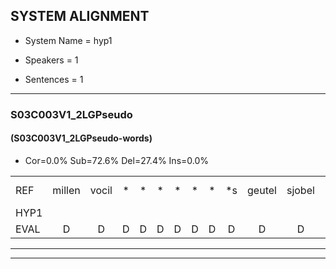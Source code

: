 
## SYSTEM ALIGNMENT

- System Name = hyp1

- Speakers = 1

- Sentences = 1

---

### S03C003V1_2LGPseudo

#### (S03C003V1_2LGPseudo-words)

- Cor=0.0%	Sub=72.6%	Del=27.4%	Ins=0.0%

|  |  |  |  |  |  |  |  |  |  |  |  |  |  |  |  |  |  |  |  |  |  |  |  |  |  |  |  |  |  |  |  |  |  |  |  |  |  |  |  |  |  |  |  |  |  |  |  |  |  |  |  |  |  |  |  |  |  |  |  |  |  |  |  |  |  |  |  |  |  |  |  |  |  |  |  |  |  |  |  |  |  |  |  |  |  |  |  |  |  |  |  |  |  |  |  |  |  |  |  |  |  |  |  |  |  |  |  |  |  |  |  |  |  |
|:--- |:---:|:---:|:---:|:---:|:---:|:---:|:---:|:---:|:---:|:---:|:---:|:---:|:---:|:---:|:---:|:---:|:---:|:---:|:---:|:---:|:---:|:---:|:---:|:---:|:---:|:---:|:---:|:---:|:---:|:---:|:---:|:---:|:---:|:---:|:---:|:---:|:---:|:---:|:---:|:---:|:---:|:---:|:---:|:---:|:---:|:---:|:---:|:---:|:---:|:---:|:---:|:---:|:---:|:---:|:---:|:---:|:---:|:---:|:---:|:---:|:---:|:---:|:---:|:---:|:---:|:---:|:---:|:---:|:---:|:---:|:---:|:---:|:---:|:---:|:---:|:---:|:---:|:---:|:---:|:---:|:---:|:---:|:---:|:---:|:---:|:---:|:---:|:---:|:---:|:---:|:---:|:---:|:---:|:---:|:---:|:---:|:---:|:---:|:---:|:---:|:---:|:---:|:---:|:---:|:---:|:---:|:---:|:---:|:---:|:---:|:---:|:---:|:---:|
| REF | millen | vocil | * | * | * | * | * | * | *s | geutel | sjobel | * | * | * | * | * | ierpieuw | * | * | * | * | * | * | * | * | * | walaan | *s | erke | *s | haweel | * | saarweng | * | * | *s | gevicht | * | eemde | *s | bepoud | orstalk | * | * | * | * | * | *s | veten | *s | gefouw*(gevouw) | *s | vurpaand | *s | nizung | *s | fiewon | *s | vawaai | *s | strellen | *s | zwieten | *s | foetbans | * | * | * | * | oonste | *s | muider | *s | grijnken | *s | schielstaug | *s | prilsood | *s | vloender | *s | milste | *s | veurder | *s | kloeien | ulen | *x | orponk | * | * | * | * | * | * | * | *s | schodig | ijpo | *s | menuur | *s | spreikje | hiffreeuw | * | * | * | * | * | * | * | *s | wooien |
| HYP1 |  |  |  |  |  |  |  |  |  |  |  |  |  |  |  |  |  |  |  |  |  |  |  |  |  |  |  |  |  |  |  | uk | meelade | voorm | oh | é | voor | geel | geto | be | staan | die | woordjes | heen | o | on | shanbo | ager | aier | w | a | o | aan | wegaan | rke | hae | haeeln | ao | zaigt | en | da | jebpt | depout | oeroh | huurk | hostook | heten | geefwl | gerpan | ieag | gewa | kneuren | boen | ken | zee | van | jee | srijlen | iten | goed | goed | dans | o | st | onst | u | ma | geer | grene | gistoud | piosad | fnon | daar | miasta | leter | ilin | or | o | h | schoatje | ek | o | is | dat | bire | ee? | menuur? | spreekje | uh | h | n | vro | wa |
| EVAL | D | D | D | D | D | D | D | D | D | D | D | D | D | D | D | D | D | D | D | D | D | D | D | D | D | D | D | D | D | D | D | S | S | S | S | S | S | S | S | S | S | S | S | S | S | S | S | S | S | S | S | S | S | S | S | S | S | S | S | S | S | S | S | S | S | S | S | S | S | S | S | S | S | S | S | S | S | S | S | S | S | S | S | S | S | S | S | S | S | S | S | S | S | S | S | S | S | S | S | S | S | S | S | S | S | S | S | S | S | S | S | S | S |
---

---
